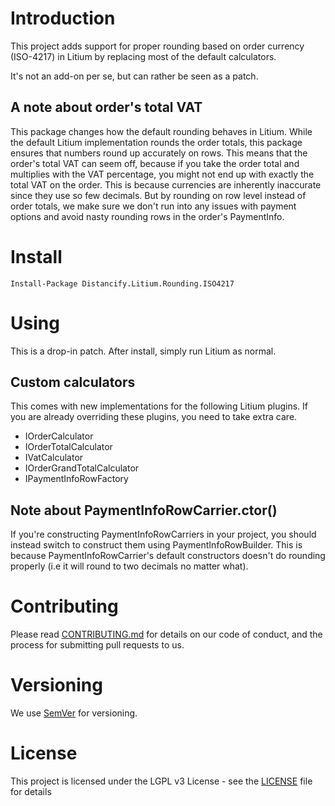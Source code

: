 # Introduction 
This project adds support for proper rounding based on order currency (ISO-4217) in Litium by replacing
most of the default calculators.

It's not an add-on per se, but can rather be seen as a patch.

## A note about order's total VAT

This package changes how the default rounding behaves in Litium. While the default Litium implementation
rounds the order totals, this package ensures that numbers round up accurately on rows. This means that
the order's total VAT can seem off, because if you take the order total and multiplies with the VAT
percentage, you might not end up with exactly the total VAT on the order. This is because currencies are
inherently inaccurate since they use so few decimals. But by rounding on row level instead of order totals,
we make sure we don't run into any issues with payment options and avoid nasty rounding rows in the order's
PaymentInfo.

# Install

```
Install-Package Distancify.Litium.Rounding.ISO4217
```

# Using

This is a drop-in patch. After install, simply run Litium as normal.

## Custom calculators

This comes with new implementations for the following Litium plugins. If you are already overriding these
plugins, you need to take extra care.

- IOrderCalculator
- IOrderTotalCalculator
- IVatCalculator
- IOrderGrandTotalCalculator
- IPaymentInfoRowFactory

## Note about PaymentInfoRowCarrier.ctor()

If you're constructing PaymentInfoRowCarriers in your project, you should instead switch to construct them
using PaymentInfoRowBuilder. This is because PaymentInfoRowCarrier's default constructors doesn't do
rounding properly (i.e it will round to two decimals no matter what).

# Contributing

Please read [CONTRIBUTING.md](CONTRIBUTING.md) for details on our code of conduct, and the process for
submitting pull requests to us.

# Versioning

We use [SemVer](http://semver.org/) for versioning.

# License

This project is licensed under the LGPL v3 License - see the [LICENSE](LICENSE) file for details